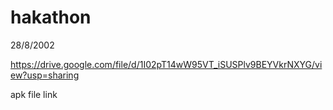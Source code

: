 # hakathon
28/8/2002

https://drive.google.com/file/d/1I02pT14wW95VT_iSUSPlv9BEYVkrNXYG/view?usp=sharing

apk file link 
